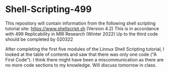 # Shell-Scripting-499
This repository will contain information from the following shell scripting tutorial site: https://www.shellscript.sh (Version 4.2)
This is in accordance with 499 Replicability in MRI Research (Winter 2022)
Up to the third code should be completed by 020322

After completing the first five modules of the Linnux Shell Scripting tutorial, I looked at the table of contents and saw that there was only one code ("A First Code"). I think there might have been a miscommunication as there are no more code sections to my knowledge. Will discuss tomorrow in class.
